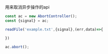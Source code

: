 
用来取消异步操作的api

```ts ESM
const ac = new AbortController();
const {signal} = ac;

readFile('example.txt',{signal},(err,data)=>{

})

ac.abort();
```


